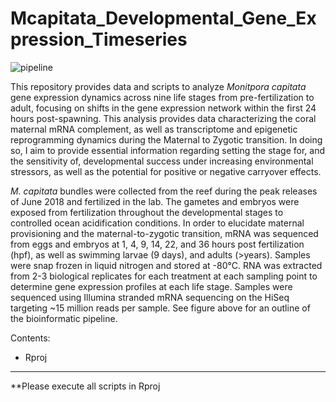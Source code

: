 # Mcapitata_Developmental_Gene_Expression_Timeseries

![pipeline](https://app.lucidchart.com/publicSegments/view/902dd343-c79e-468c-b26a-5e8b82b44c44/image.png)

This repository provides data and scripts to analyze *Monitpora capitata* gene expression dynamics across nine life stages from pre-fertilization to adult, focusing on shifts in the gene expression network within the first 24 hours post-spawning. This analysis provides data characterizing the coral maternal mRNA complement, as well as transcriptome and epigenetic reprogramming dynamics during the Maternal to Zygotic transition. In doing so, I aim to provide essential information regarding setting the stage for, and the sensitivity of, developmental success under increasing environmental stressors, as well as the potential for positive or negative carryover effects.

*M. capitata* bundles were collected from the reef during the peak releases of June 2018 and fertilized in the lab. The gametes and embryos were exposed from fertilization throughout the developmental stages to controlled ocean acidification conditions.  In order to elucidate maternal provisioning and the maternal-to-zygotic transition, mRNA was sequenced from eggs and embryos at 1, 4, 9, 14, 22, and 36 hours post fertilization (hpf), as well as swimming larvae (9 days), and adults (>years). Samples were snap frozen in liquid nitrogen and stored at -80°C. RNA was extracted from 2-3 biological replicates for each treatment at each sampling point to determine gene expression profiles at each life stage. Samples were sequenced using Illumina stranded mRNA sequencing on the HiSeq targeting ~15 million reads per sample. See figure above for an outline of the bioinformatic pipeline.

Contents:  
- Rproj


---

**Please execute all scripts in Rproj
